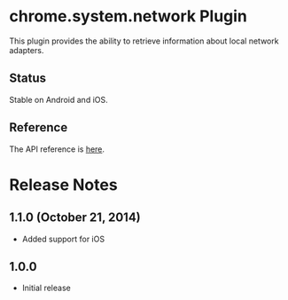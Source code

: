 # chrome.system.network Plugin

This plugin provides the ability to retrieve information about local network adapters.

## Status

Stable on Android and iOS.

## Reference

The API reference is [here](https://developer.chrome.com/apps/system_network).

# Release Notes
## 1.1.0 (October 21, 2014)
- Added support for iOS

## 1.0.0
- Initial release
